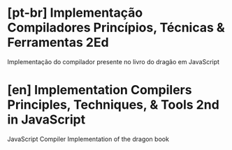 # [pt-br] Implementação Compiladores Princípios, Técnicas & Ferramentas 2Ed

Implementação do compilador presente no livro do dragão em JavaScript

# [en] Implementation Compilers Principles, Techniques, & Tools 2nd in JavaScript

JavaScript Compiler Implementation of the dragon book
